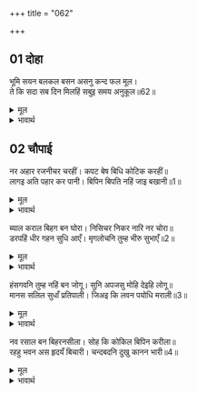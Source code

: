 +++
title = "062"

+++


## 01 दोहा
भूमि सयन बलकल बसन असनु कन्द फल मूल।  
ते कि सदा सब दिन मिलहिं सबुइ समय अनुकूल॥62॥  

<details><summary>मूल</summary>

भूमि सयन बलकल बसन असनु कन्द फल मूल।  
ते कि सदा सब दिन मिलहिं सबुइ समय अनुकूल॥62॥  
</details>

<details><summary>भावार्थ</summary>

जमीन पर सोना, पेडों की छाल के वस्त्र पहनना और कन्द, मूल, फल का भोजन करना होगा। और वे भी क्या सदा सब दिन मिलेङ्गे? सब कुछ अपने-अपने समय के अनुकूल ही मिल सकेगा॥62॥  
</details>





## 02 चौपाई
नर अहार रजनीचर चरहीं। कपट बेष बिधि कोटिक करहीं॥  
लागइ अति पहार कर पानी। बिपिन बिपति नहिं जाइ बखानी॥1॥  

<details><summary>मूल</summary>

नर अहार रजनीचर चरहीं। कपट बेष बिधि कोटिक करहीं॥  
लागइ अति पहार कर पानी। बिपिन बिपति नहिं जाइ बखानी॥1॥  
</details>

<details><summary>भावार्थ</summary>

मनुष्यों को खाने वाले निशाचर (राक्षस) फिरते रहते हैं। वे करोडों प्रकार के कपट रूप धारण कर लेते हैं। पहाड का पानी बहुत ही लगता है। वन की विपत्ति बखानी नहीं जा सकती॥1॥  
</details>

ब्याल कराल बिहग बन घोरा। निसिचर निकर नारि नर चोरा॥  
डरपहिं धीर गहन सुधि आएँ। मृगलोचनि तुम्ह भीरु सुभाएँ॥2॥  

<details><summary>मूल</summary>

ब्याल कराल बिहग बन घोरा। निसिचर निकर नारि नर चोरा॥  
डरपहिं धीर गहन सुधि आएँ। मृगलोचनि तुम्ह भीरु सुभाएँ॥2॥  
</details>

<details><summary>भावार्थ</summary>

वन में भीषण सर्प, भयानक पक्षी और स्त्री-पुरुषों को चुराने वाले राक्षसों के झुण्ड के झुण्ड रहते हैं। वन की (भयङ्करता) याद आने मात्र से धीर पुरुष भी डर जाते हैं। फिर हे मृगलोचनि! तुम तो स्वभाव से ही डरपोक हो!॥2॥  
</details>

हंसगवनि तुम्ह नहिं बन जोगू। सुनि अपजसु मोहि देइहि लोगू॥  
मानस सलिल सुधाँ प्रतिपाली। जिअइ कि लवन पयोधि मराली॥3॥  

<details><summary>मूल</summary>

हंसगवनि तुम्ह नहिं बन जोगू। सुनि अपजसु मोहि देइहि लोगू॥  
मानस सलिल सुधाँ प्रतिपाली। जिअइ कि लवन पयोधि मराली॥3॥  
</details>

<details><summary>भावार्थ</summary>

हे हंसगमनी! तुम वन के योग्य नहीं हो। तुम्हारे वन जाने की बात सुनकर लोग मुझे अपयश देङ्गे (बुरा कहेङ्गे)। मानसरोवर के अमृत के समान जल से पाली हुई हंसिनी कहीं खारे समुद्र में जी सकती है॥3॥  
</details>

नव रसाल बन बिहरनसीला। सोह कि कोकिल बिपिन करीला॥  
रहहु भवन अस हृदयँ बिचारी। चन्दबदनि दुखु कानन भारी॥4॥  

<details><summary>मूल</summary>

नव रसाल बन बिहरनसीला। सोह कि कोकिल बिपिन करीला॥  
रहहु भवन अस हृदयँ बिचारी। चन्दबदनि दुखु कानन भारी॥4॥  
</details>

<details><summary>भावार्थ</summary>

नवीन आम के वन में विहार करने वाली कोयल क्या करील के जङ्गल में शोभा पाती है? हे चन्द्रमुखी! हृदय में ऐसा विचारकर तुम घर ही पर रहो। वन में बडा कष्ट है॥4॥  
</details>

<div class="audioEmbed"  caption="AIR-वाचनम्" src="https://archive
.org/download/rAmcharitmAnas-AIR/EPI-153.mp3"></div>
